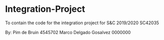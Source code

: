 # Integration-Project
To contain the code for the integration project for S&amp;C 2019/2020 SC42035

By:
Pim de Bruin            4545702
Marco Delgado Gosalvez  0000000

